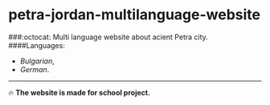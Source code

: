 # petra-jordan-multilanguage-website
###:octocat: Multi language website about acient Petra city. 
####Languages:
  * _Bulgarian_,
  * _German_.
  

---
:fire: **The website is made for school project.**
